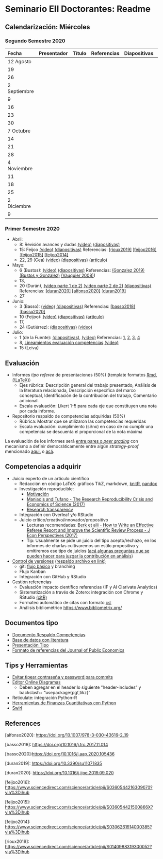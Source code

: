 Seminario EII Doctorantes: Readme
================

## Calendarización: Miércoles

### Segundo Semestre 2020

| Fecha        | Presentador | Título | Referencias | Diapositivas | Video |
| :----------- | :---------- | :----- | :---------- | :----------- | :---- |
| 12 Agosto    |             |        |             |              |       |
| 19           |             |        |             |              |       |
| 26           |             |        |             |              |       |
| 2 Septiembre |             |        |             |              |       |
| 9            |             |        |             |              |       |
| 16           |             |        |             |              |       |
| 23           |             |        |             |              |       |
| 30           |             |        |             |              |       |
| 7 Octubre    |             |        |             |              |       |
| 14           |             |        |             |              |       |
| 21           |             |        |             |              |       |
| 28           |             |        |             |              |       |
| 4 Noviembre  |             |        |             |              |       |
| 11           |             |        |             |              |       |
| 18           |             |        |             |              |       |
| 25           |             |        |             |              |       |
| 2 Diciembre  |             |        |             |              |       |
| 9            |             |        |             |              |       |

### Primer Semestre 2020

  - Abril:
      - 8: Revisión avances y dudas
        [(video)](https://drive.google.com/file/d/136Oh9IJhCsVFfJr7OWj0TDMQPlxZdSgm/view?usp=sharing)
        [(diapositivas)](Contenidos.Rpres)
      - 15: Feijoo
        [(video)](https://drive.google.com/file/d/1KTzkmNs9iE64mKYB-XY_pkobUvzWMWWY/view?usp=sharing)
        [(diapositivas)](docs/feijoo/Seminario_Teo_Econ_July18_Feijoo_PUCV.pptx)
        Referencias: [\[rioux2019\]](#rioux2019)
        [\[feijoo2016\]](#feijoo2016) [\[feijoo2015\]](#feijoo2015)
        [\[feijoo2014\]](#feijoo2014)
      - 22, 29 (Cea)
        [(video)](https://drive.google.com/file/d/1V6Ve-F5cdhVWcFVdfpErLfxJiqjf9wEd/view?usp=sharing)
        [(diapositivas)](docs/cea/Presentation.pdf)
        [(artículo)](docs/cea/20200429CeaMarinovic.pdf)
  - Mayo:
      - 6 (Bustos):
        [(video)](https://drive.google.com/file/d/1d3g0JdRm9GSnqhdyz2RMExQTzKjJfZpZ/view?usp=sharing)
        [(diapositivas)](docs/bustos/SeminarioInvestigacionEntidadesProcesosNegocio.pdf)
        Referencias: [(Gonzalez
        2019)](docs/bustos/González-Thesis\(2019\).pdf) [(Bustos y
        Gonzalez)](docs/bustos/BustosandGonzalez-Integration.pdf)
        [(Vauquier
        2008)](docs/bustos/Vauquier-Six%20Fallacies\(2008\).pdf))
      - 13,
      - 20 (Durán), [(video parte 1
        de 2)](https://drive.google.com/file/d/1N478rnDF2Qmn6ThH_hY8z4x7g7r9VXCf/view?usp=sharing)
        [(video parte 2
        de 2)](https://drive.google.com/file/d/1OZl4QP7-pAD0-SYWnlwHzRjx58_pJrNM/view?usp=sharing)
        [(diapositivas)](docs/duran/DuranMayo2020.pdf) Referencias:
        [\[duran2020\]](#duran2020) [\[alfonso2020\]](#alfonso2020)
        [\[duran2019\]](#duran2019)
      - 27
  - Junio:
      - 3 (Basso):
        [(video)](https://drive.google.com/file/d/1ec3-172GIVEPJASw8w6avjGaK94C8p6I/view?usp=sharing)
        [(diapositivas)](docs/basso/Presentacion.pdf) Referencias:
        [\[basso2018\]](#basso2018) [\[basso2020\]](#basso2020)
      - 10 (Feijoo):
        [(video)](https://drive.google.com/file/d/11GQRStAFg3Uwm1g1trsvmft0y5xFmhRZ/view?usp=sharing)
        [(diapositivas)](docs/feijoo/Feijoo_June2020.pdf)
        [(artículo)](docs/feijoo/AmigoCeaFeijoo2020.pdf)
      - 17,
      - 24 (Gutiérrez):
        [(diapositivas)](docs/gutierrez/Seminario_PUCV_V2.pdf)
        [(video)](https://drive.google.com/file/d/15bgaLDtIjhqz6y0Lr9HGTrgQGTbht7Gm/view?usp=sharing)
  - Julio:
      - 1 (de la Fuente):
        [(diapositivas)](docs/delafuente/presentacion1erojulio.pdf),
        [(video)](https://drive.google.com/file/d/1dRWXFH3k262EWnbY0ZQAbEUTS9mmh4b9/view?usp=sharing)
        Referencias:
        [1](https://scielo.conicyt.cl/scielo.php?pid=S0718-33052016000200014&script=sci_arttext),
        [2](https://link.springer.com/chapter/10.1007/978-3-319-60372-8_23),
        [3](https://www.researchgate.net/profile/Hanns_De_La_Fuente-Mella/publication/287147379_Adopting_the_IFRS_and_its_impact_on_reducing_information_asymmetry_in_the_Chilean_capital_market/links/5e55a60ca6fdccbeba030344/Adopting-the-IFRS-and-its-impact-on-reducing-information-asymmetry-in-the-Chilean-capital-market.pdf),
        [4](https://www.sciencedirect.com/science/article/pii/S0123592314001181)
      - 8, [Lineamientos evaluación
        competencias](https://ei2.github.io/phdseminar/Competencias.html#1)
        [(video)](https://www.google.com/url?q=https://drive.google.com/file/d/1V1Nuw92tPUyfsxOtSt0gUrVe8IOW9okd/view?usp%3Dsharing&sa=D&source=hangouts&ust=1594344543574000&usg=AFQjCNFIOA3prnZk-oTLWzmMzl85l5dd3g)
      - 15 (Leiva)

## Evaluación

  - Informes *tipo referee* de presentaciones (50%) (template formatos
    [Rmd](templates/Informe.Rmd), [\(\LaTeX\)](templates/Informe.tex))
      - Ejes rúbrica: Descripción general del trabajo presentado,
        Análisis de la literatura relacionada, Descripción específica
        del marco conceptual, Identificación de la contribución del
        trabajo, Comentario adicional.
      - Escala evaluación: Likert 1-5 para cada eje que constituyen una
        nota por cada informe.
  - Repositorio respaldo de competencias adquiridas (50%)
      - Rúbrica: Mostrar que se utilizaron las competencias requeridas
      - Escala evaluación: cumplimiento (si/no) en caso de no cumplir
        una competencia se descuenta el proporcional de la nota máxima

La evaluación de los informes será [entre pares o *peer
grading*](https://www.cs.cornell.edu/people/tj/publications/raman_joachims_14a.pdf)
con mecanismo a definir democráticamente entre algún *strategy-proof*
mencionado [aqui.](https://arxiv.org/pdf/1604.03632.pdf) o
[acá](https://arxiv.org/abs/1807.11657).

## Competencias a adquirir

  - Juicio experto de un artículo científico
      - Redacción en código LaTeX: gráficos TikZ, markdown,
        [knitR](https://swcarpentry.github.io/r-novice-gapminder-es/15-knitr-markdown/index.html),
        [pandoc](https://opensource.com/article/18/9/pandoc-research-paper)
      - Investigación reproducible:
          - [Motivación](https://coderefinery.github.io/reproducible-research/01-motivation/)
          - [Maniadis and Tufano - The Research Reproducibility Crisis
            and Economics of Science
            (2017)](https://onlinelibrary.wiley.com/doi/full/10.1111/ecoj.12526)
          - [Research
            transparency](readings/Granger%20-%20Research%20Transparency.pdf)
      - Integración con Overleaf y/o RStudio
      - Juicio crítico/creativo/innovador/propositivo
          - Lecturas recomendadas: [Berk et alii - How to Write an
            Effective Referee Report and Improve the Scientific Review
            Process - J Econ Perspectives
            (2017)](https://www.aeaweb.org/articles?id=10.1257/jep.31.1.231)
          - Tip: Usualmente se pide un juicio del tipo acepto/rechazo,
            en los informes de charlas cultivaremos un estilo
            propositivo y omitiremos ese tipo de juicios ([acá algunas
            preguntas que se pueden hacer para juzgar la contribución en
            análisis](https://are.berkeley.edu/courses/ARE251/2004/assignments/RRGuidelines.pdf))
  - [Control de
    versiones](https://audhalbritter.com/wp-content/uploads/2016/12/Github-%E2%80%93-R-studio-Cheat-Sheet.pdf)
    [(respaldo archivo en link)](GitHubRstudioConfig.pdf)
      - git: [flujo
        básico](https://julia.quantecon.org/more_julia/version_control.html)
        y branching
      - Flujo Kanban
      - Integración con GitHub y RStudio
  - Gestión referencias
      - Evaluación impacto científico referencias (IF y AI Clarivate
        Analytics)
      - Sistematización a través de Zotero: integración con Chrome y
        RStudio [(citR)](https://github.com/crsh/citr)
      - Formateo automático de citas con formato
        [csl](https://citationstyles.org/)
      - Análisis bibliométrico <https://www.bibliometrix.org/>

## Documentos tipo

  - [Documento Respaldo Competencias](templates/Document.Rmd)
  - [Base de datos con literatura](templates/biblio.bib)
  - [Presentación Tipo](templates/Presentation.Rmd)
  - [Formato de referencias del Journal of Public
    Economics](templates/journal-of-public-economics.csl)

## Tips y Herramientas

  - [Evitar tipear contraseña y password para
    commits](https://bren.zendesk.com/hc/en-us/articles/360015826731-How-to-connect-RStudio-Cloud-with-Github)
  - [Editor Online Diagramas](https://www.mathcha.io/)
      - Deben agregar en el header lo siguiente “header-includes” y
        backslash+ “usepackage{pgf,tikz}”
  - Reticulate: integración Python-R  
  - [Herramientas de Finanzas Cuantitativas con
    Python](https://www.quantopian.com/lectures)
  - [Swirl](https://swirlstats.com/instructors.html)

## References

<a id='alfonso2020'></a> \[alfonso2020\]:
<https://doi.org/10.1007/978-3-030-43616-2_19>

<a id='basso2018'></a> \[basso2018\]:
<https://doi.org/10.1016/j.trc.2017.11.014>

<a id='basso2020'></a>
\[basso2020\]:<https://doi.org/10.1016/j.aap.2020.105436>

<a id='duran2019'></a> \[duran2019\]:
<https://doi.org/10.3390/su11071835>

<a id='duran2020'></a> \[duran2020\]:
<https://doi.org/10.1016/j.ijpe.2019.09.020>

<a id='feijoo2016'></a> \[feijoo2016\]:
<https://www.sciencedirect.com/science/article/pii/S0360544216309070?via%3Dihub>

<a id='feijoo2015'></a> \[feijoo2015\]:
<https://www.sciencedirect.com/science/article/pii/S036054421500866X?via%3Dihub>

<a id='feijoo2014'></a> \[feijoo2014\]:
<https://www.sciencedirect.com/science/article/pii/S0306261914000385?via%3Dihub>

<a id='rioux2019'></a> \[rioux2019\]:
<https://www.sciencedirect.com/science/article/pii/S0140988319300052?via%3Dihub>
